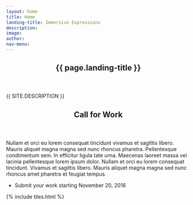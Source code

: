```yaml
---
layout: home
title: Home
landing-title: Immersive Expressions
description:
image:
author:
nav-menu:
---
```


<!-- Banner -->
<section id="banner" class="major">
	<div class="inner">
		<header class="major">
			<h1>{{ page.landing-title }}</h1>
		</header>
		<div class="content">
			<p style="text-transform: uppercase;">{{ site.description }}</p>
			<ul class="actions">
				<!-- <li><a href="#one" class="button next scrolly">Get Started</a></li> -->
			</ul>
		</div>
	</div>
</section>

<!-- Main -->
<div id="main">

<!-- Two -->
<section id="two">
	<div class="inner">
		<header class="major">
			<h2>Call for Work</h2>
		</header>
		<p>Nullam et orci eu lorem consequat tincidunt vivamus et sagittis libero. Mauris aliquet magna magna sed nunc rhoncus pharetra. Pellentesque condimentum sem. In efficitur ligula tate urna. Maecenas laoreet massa vel lacinia pellentesque lorem ipsum dolor. Nullam et orci eu lorem consequat tincidunt. Vivamus et sagittis libero. Mauris aliquet magna magna sed nunc rhoncus amet pharetra et feugiat tempus.</p>
		<ul class="actions">
			<li><span class="button">Submit your work starting November 20, 2016</span></li>
		</ul>
	</div>
</section>

<!-- One -->
{% include tiles.html %}

</div>
